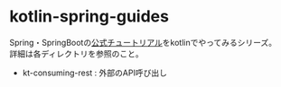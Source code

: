 # kotlin-spring-guides

Spring・SpringBootの[公式チュートリアル](https://spring.io/guides)をkotlinでやってみるシリーズ。  
詳細は各ディレクトリを参照のこと。

* kt-consuming-rest : 外部のAPI呼び出し

